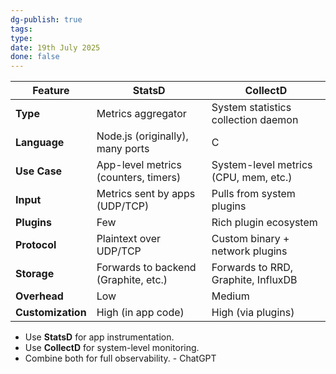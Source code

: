 ```yaml
---
dg-publish: true
tags: 
type: 
date: 19th July 2025
done: false
---
```


| Feature           | **StatsD**                           | **CollectD**                          |
| ----------------- | ------------------------------------ | ------------------------------------- |
| **Type**          | Metrics aggregator                   | System statistics collection daemon   |
| **Language**      | Node.js (originally), many ports     | C                                     |
| **Use Case**      | App-level metrics (counters, timers) | System-level metrics (CPU, mem, etc.) |
| **Input**         | Metrics sent by apps (UDP/TCP)       | Pulls from system plugins             |
| **Plugins**       | Few                                  | Rich plugin ecosystem                 |
| **Protocol**      | Plaintext over UDP/TCP               | Custom binary + network plugins       |
| **Storage**       | Forwards to backend (Graphite, etc.) | Forwards to RRD, Graphite, InfluxDB   |
| **Overhead**      | Low                                  | Medium                                |
| **Customization** | High (in app code)                   | High (via plugins)                    |

- Use **StatsD** for app instrumentation.
- Use **CollectD** for system-level monitoring.
- Combine both for full observability.
	\- ChatGPT

